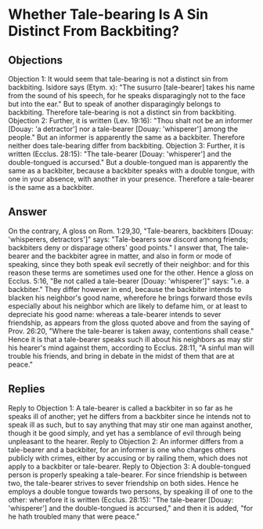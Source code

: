 # Whether Tale-bearing Is A Sin Distinct From Backbiting?
## Objections
Objection 1: It would seem that tale-bearing is not a distinct sin from backbiting. Isidore says (Etym. x): "The susurro [tale-bearer] takes his name from the sound of his speech, for he speaks disparagingly not to the face but into the ear." But to speak of another disparagingly belongs to backbiting. Therefore tale-bearing is not a distinct sin from backbiting.
Objection 2: Further, it is written (Lev. 19:16): "Thou shalt not be an informer [Douay: 'a detractor'] nor a tale-bearer [Douay: 'whisperer'] among the people." But an informer is apparently the same as a backbiter. Therefore neither does tale-bearing differ from backbiting.
Objection 3: Further, it is written (Ecclus. 28:15): "The tale-bearer [Douay: 'whisperer'] and the double-tongued is accursed." But a double-tongued man is apparently the same as a backbiter, because a backbiter speaks with a double tongue, with one in your absence, with another in your presence. Therefore a tale-bearer is the same as a backbiter.
## Answer
On the contrary, A gloss on Rom. 1:29,30, "Tale-bearers, backbiters [Douay: 'whisperers, detractors']" says: "Tale-bearers sow discord among friends; backbiters deny or disparage others' good points."
I answer that, The tale-bearer and the backbiter agree in matter, and also in form or mode of speaking, since they both speak evil secretly of their neighbor: and for this reason these terms are sometimes used one for the other. Hence a gloss on Ecclus. 5:16, "Be not called a tale-bearer [Douay: 'whisperer']" says: "i.e. a backbiter." They differ however in end, because the backbiter intends to blacken his neighbor's good name, wherefore he brings forward those evils especially about his neighbor which are likely to defame him, or at least to depreciate his good name: whereas a tale-bearer intends to sever friendship, as appears from the gloss quoted above and from the saying of Prov. 26:20, "Where the tale-bearer is taken away, contentions shall cease." Hence it is that a tale-bearer speaks such ill about his neighbors as may stir his hearer's mind against them, according to Ecclus. 28:11, "A sinful man will trouble his friends, and bring in debate in the midst of them that are at peace."
## Replies
Reply to Objection 1: A tale-bearer is called a backbiter in so far as he speaks ill of another; yet he differs from a backbiter since he intends not to speak ill as such, but to say anything that may stir one man against another, though it be good simply, and yet has a semblance of evil through being unpleasant to the hearer.
Reply to Objection 2: An informer differs from a tale-bearer and a backbiter, for an informer is one who charges others publicly with crimes, either by accusing or by railing them, which does not apply to a backbiter or tale-bearer.
Reply to Objection 3: A double-tongued person is properly speaking a tale-bearer. For since friendship is between two, the tale-bearer strives to sever friendship on both sides. Hence he employs a double tongue towards two persons, by speaking ill of one to the other: wherefore it is written (Ecclus. 28:15): "The tale-bearer [Douay: 'whisperer'] and the double-tongued is accursed," and then it is added, "for he hath troubled many that were peace."